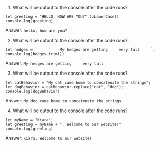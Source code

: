 1. What will be output to the console after the code runs?

```
let greeting = "HELLO, HOW ARE YOU?".toLowerCase()
console.log(greeting)
```
Answer: `hello, how are you?`

2. What will be output to the console after the code runs?

```
let hedges = `          My hedges are getting     very tall     `;
console.log(hedges.trim())
```
Answer: `My hedges are getting     very tall`

3. What will be output to the console after the code runs?

```
let catBehavior = "My cat came home to concatenate the strings";
let dogBehavior = catBehavior.replace("cat", "dog");
console.log(dogBehavior)
```
Answer: `My dog came home to concatenate the strings`

4. What will be output to the console after the code runs?

```
let myName = "Kiara";
let greeting = myName + ", Welcome to our website!"
console.log(greeting)
```
Answer: `Kiara, Welcome to our website!`
